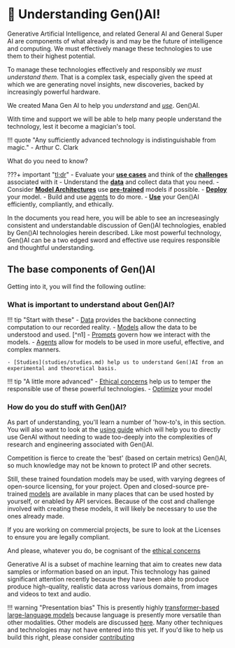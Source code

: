 # 🔮 Understanding Gen()AI! 

Generative Artificial Intelligence, and related General AI and General Super AI are components of what already is and may be the future of intelligence and computing. We must effectively manage these technologies to use them to their highest potential.

To manage these technologies effectively and responsibly _we must understand them_. That is a complex task, especially given the speed at which we are generating novel insights, new discoveries, backed by increasingly powerful hardware.

We created Mana Gen AI to help you _understand_ and [_use_](../Using/index.md). Gen()AI. 

With time and support we will be able to help many people understand the technology, lest it become a magician's tool.

!!! quote "Any sufficiently advanced technology is indistinguishable from magic."
    - Arthur C. Clark

What do you need to know?

???+ important "[tl;dr](#tldr)"
    - Evaluate your [**use cases**](./overview/use_cases.md) and think of the [**challenges**](./overview/challenges.md) associated with it
    - Understand the [**data**](./data/index.md) and collect data that you need.
    - Consider [**Model Architectures**](./architectures/index.md) use [**pre-trained**](./architectures/pre_trained_models.md) models if possible.
    - [**Deploy**](./deploying/index.md) your model.
    - Build and use [agents](./agents/index.md) to do more.
    - [**Use**](../Using/index.md) your Gen()AI efficiently, compliantly, and ethically.

In the documents you read here, you will be able to see an increseasingly consistent and understandable discussion of Gen()AI technologies, enabled by Gen()AI technologies herein described.  Like most powerful technology, Gen()AI can be a two edged sword and effective use requires responsible and thoughtful understanding.

## The base components of Gen()AI

Getting into it, you will find the following outline:

### What is important to understand about Gen()AI?

!!! tip "Start with these"
    - [Data](data/index.md) provides the backbone connecting computation to our recorded reality.
    - [Models](architectures/index.md) allow the data to be understood and used. [^n1]
    - [Prompts](prompting/index.md) govern how we interact with the models.
    - [Agents](agents/index.md) allow for models to be used in more useful, effective, and complex manners.
    
    - [Studies](studies/studies.md) help us to understand Gen()AI from an experimental and theoretical basis.

!!! tip "A little more advanced"
    - [Ethical concerns](../Using/ethically/index.md) help us to temper the responsible use of these powerful technologies.
    - [Optimize](architectures/optimization.md) your model

### How do you do stuff with Gen()AI?

As part of understanding, you'll learn a number of 'how-to's, in this section. You will also want to look at the [using guide](../Using/index.md) which will help you to directly use GenAI without needing to wade too-deeply into the complexities of research and engineering associated with Gen()AI.  

Competition is fierce to create the 'best' (based on certain metrics) Gen()AI, so much knowledge may not be known to protect IP and other secrets.

Still, these trained foundation models may be used, with varying degrees of open-source licensing, for your project. Open and closed-source pre-trained [models](architectures/pre_trained_models.md) are available in many places that can be used hosted by yourself, or enabled by API services. Because of the cost and challenge involved with creating these models, it will likely be necessary to use the ones already made.

If you are working on commercial projects, be sure to look at the Licenses to ensure you are legally compliant.

And please, whatever you do, be cognisant of the [ethical concerns](../Using/ethically/index.md)

Generative AI is a subset of machine learning that aim to creates new data samples or information based on an input. This technology has gained significant attention recently because they have been able to produce produce high-quality, realistic data across various domains, from images and videos to text and audio.


!!! warning "Presentation bias"
    This is presently highly [transformer-based large-language models](architectures/models/transformers.md) because language is presently more versatile than other modalities. Other models are discussed [here](architectures/models/index.md). Many other techniques and technologies may not have entered into this yet. If you'd like to help us build this right, please consider [contributing](../Managenai/contributing.md)
